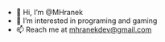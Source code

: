 - 👋 Hi, I’m @MHranek
- 👀 I’m interested in programing and gaming
- 📫 Reach me at mhranekdev@gmail.com

<!---
MHranek/MHranek is a ✨ special ✨ repository because its `README.md` (this file) appears on your GitHub profile.
You can click the Preview link to take a look at your changes.
--->
